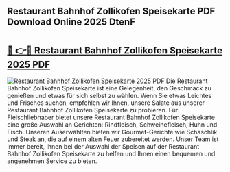 ## Restaurant Bahnhof Zollikofen Speisekarte PDF Download Online 2025 DtenF

# <h2><a href="http://gc82w2.nevu.top/?p=Restaurant+Bahnhof+Zollikofen+Speisekarte">🔗 👉🔴 Restaurant Bahnhof Zollikofen Speisekarte 2025 PDF</a></h2>

[![Restaurant Bahnhof Zollikofen Speisekarte 2025 PDF](https://i.imgur.com/dBaPXMq.png)](http://gc82w2.nevu.top/?p=Restaurant+Bahnhof+Zollikofen+Speisekarte)
Die Restaurant Bahnhof Zollikofen Speisekarte ist eine Gelegenheit, den Geschmack zu genießen und etwas für sich selbst zu wählen. Wenn Sie etwas Leichtes und Frisches suchen, empfehlen wir Ihnen, unsere Salate aus unserer Restaurant Bahnhof Zollikofen Speisekarte zu probieren. Für Fleischliebhaber bietet unsere Restaurant Bahnhof Zollikofen Speisekarte eine große Auswahl an Gerichten: Rindfleisch, Schweinefleisch, Huhn und Fisch. Unseren Auserwählten bieten wir Gourmet-Gerichte wie Schaschlik und Steak an, die auf einem alten Feuer zubereitet werden. Unser Team ist immer bereit, Ihnen bei der Auswahl der Speisen auf der Restaurant Bahnhof Zollikofen Speisekarte zu helfen und Ihnen einen bequemen und angenehmen Service zu bieten.
